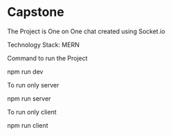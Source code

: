# Capstone

The Project is One on One chat created using Socket.io

Technology Stack: MERN

Command to run the Project

npm run dev

To run only server

npm run server

To run only client 

npm run client
